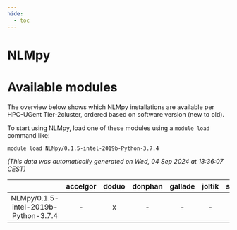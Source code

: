 ```yaml
---
hide:
  - toc
---
```


NLMpy
=====

# Available modules


The overview below shows which NLMpy installations are available per HPC-UGent Tier-2cluster, ordered based on software version (new to old).

To start using NLMpy, load one of these modules using a `module load` command like:

```shell
module load NLMpy/0.1.5-intel-2019b-Python-3.7.4
```

*(This data was automatically generated on Wed, 04 Sep 2024 at 13:36:07 CEST)*  

| |accelgor|doduo|donphan|gallade|joltik|shinx|skitty|
| :---: | :---: | :---: | :---: | :---: | :---: | :---: | :---: |
|NLMpy/0.1.5-intel-2019b-Python-3.7.4|-|x|-|-|-|-|x|
